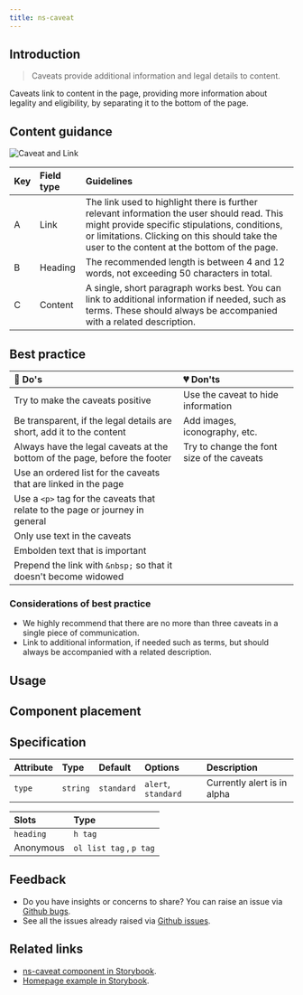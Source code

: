 ```yaml
---
title: ns-caveat
---
```


## Introduction

> Caveats provide additional information and legal details to content.

Caveats link to content in the page, providing more information about legality and eligibility, by separating it to the bottom of the page.

## Content guidance

![Caveat and Link](/images/ns-caveat/content-guidance-ns-caveat.webp)

| Key | Field type | Guidelines |
| :--- | :--- | :--- |
| A | Link | The link used to highlight there is further relevant information the user should read. This might  provide specific stipulations, conditions, or limitations. Clicking on this should take the user to the content at the bottom of the page. |
| B | Heading | The recommended length is between 4 and 12 words, not exceeding 50 characters in total. |
| C | Content | A single, short paragraph works best. You can link to additional information if needed, such as terms. These should always be accompanied with a related description.|

## Best practice

| 💚 Do's | 💔 Don'ts |
| :--- | :--- |
| Try to make the caveats positive | Use the caveat to hide information |
| Be transparent, if the legal details are short, add it to the content | Add images, iconography, etc. |
| Always have the legal caveats at the bottom of the page, before the footer | Try to change the font size of the caveats |
| Use an ordered list for the caveats that are linked in the page |  |
| Use a `<p>` tag for the caveats that relate to the page or journey in general |  |
| Only use text in the caveats |  |
| Embolden text that is important |  |
| Prepend the link with `&nbsp;` so that it doesn't become widowed |  |

### Considerations of best practice

* We highly recommend that there are no more than three caveats in a single piece of communication.
* Link to additional information, if needed such as terms, but should always be accompanied with a related description.

## Usage

<StorybookStory story="components-ns-caveat--caveat"></StorybookStory>

## Component placement

<ComponentPlacement component="ns-caveat"></ComponentPlacement>

## Specification

| Attribute    | Type | Default   | Options   | Description |
| :--- | :--- | :--- | :--- | :--- |
| `type`    | `string` | `standard` | `alert`, `standard` | Currently alert is in alpha |

| Slots     | Type          |
| :--- | :--- |
| `heading` | `h tag`       |
| Anonymous | `ol list tag` , `p tag` |

## Feedback

* Do you have insights or concerns to share? You can raise an issue via [Github bugs](https://github.com/ConnectedHomes/nucleus/issues/new?assignees=&labels=Bug&template=a--bug-report.md&title=[bug]%20[ns-caveat]).
* See all the issues already raised via [Github issues](https://github.com/connectedHomes/nucleus/issues?utf8=%E2%9C%93&q=is%3Aopen+is%3Aissue+label%3ABug+[ns-caveat]).

<PageFooter></PageFooter>

## Related links

* [ns-caveat component in Storybook](https://britishgas.co.uk/nucleus/demo/index.html?path=/story/ns-caveat--caveat).
* [Homepage example in Storybook](https://britishgas.co.uk/nucleus/demo/index.html?path=/story/examples-homepage--2019-01).
